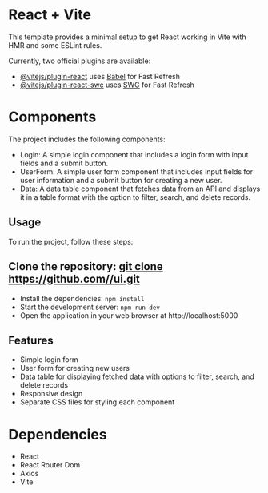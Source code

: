 # React + Vite

This template provides a minimal setup to get React working in Vite with HMR and some ESLint rules.

Currently, two official plugins are available:

- [@vitejs/plugin-react](https://github.com/vitejs/vite-plugin-react/blob/main/packages/plugin-react/README.md) uses [Babel](https://babeljs.io/) for Fast Refresh
- [@vitejs/plugin-react-swc](https://github.com/vitejs/vite-plugin-react-swc) uses [SWC](https://swc.rs/) for Fast Refresh

# Components
The project includes the following components:

* Login: A simple login component that includes a login form with input fields and a submit button.
* UserForm: A simple user form component that includes input fields for user information and a submit button for creating a new user.
* Data: A data table component that fetches data from an API and displays it in a table format with the option to filter, search, and delete records.

## Usage
To run the project, follow these steps:

## Clone the repository: [git clone https://github.com/<your-username>/ui.git](https://github.com/misterKumar/sunbase_frontend)
* Install the dependencies: `npm install`
* Start the development server: `npm run dev`
* Open the application in your web browser at http://localhost:5000

## Features

* Simple login form
* User form for creating new users
* Data table for displaying fetched data with options to filter, search, and delete records
* Responsive design
* Separate CSS files for styling each component

# Dependencies
* React
* React Router Dom
* Axios
* Vite

